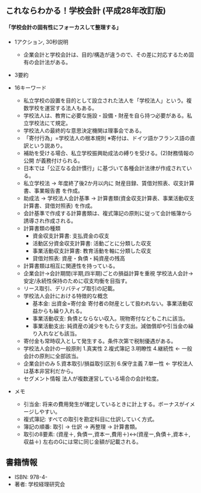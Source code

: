 ## これならわかる！学校会計 (平成28年改訂版)  

#### 「学校会計の固有性にフォーカスして整理する」  

+ 1アクション, 30秒説明  
  - 企業会計と学校会計は、目的/構造が違うので、その差に対応するため固有の会計法がある。  

+ 3要約  

+ 16キーワード  
  - 私立学校の設置を目的として設立された法人を「学校法人」という。複数学校を運営する法人もある。  
  - 学校法人は、教育に必要な施設・設備・財産を自ら持つ必要がある。私立学校法にて規定。  
  - 学校法人の最終的な意思決定機関は理事会である。  
  - 「寄付行為」=学校法人の根本規則 ※寄付は、ドイツ語かフランス語の直訳という説あり。  
  - 補助を受ける場合、私立学校振興助成法の縛りを受ける。(2)財務情報の公開 が義務付けられる。  
  - 日本では「公正なる会計慣行」に基づいて各種会計法律が作成されている。  
  - 私立学校法 → 年度終了後2か月以内に 財産目録、賃借対照表、収支計算書、事業報告書 を作成。  
  - 助成法 → 学校法人会計基準 → 計算書類(資金収支計算表、事業活動収支計算書、貸借対照表) を作成。  
  - 会計基準で作成する計算書類は、複式簿記の原則に従って会計帳簿から誘導され作成される。  
  + 計算書類の種類   
    - 資金収支計算書: 支払資金の収支  
    - 活動区分資金収支計算書: 活動ごとに分類した収支  
    - 事業活動収支計算書: 教育活動を軸に分類した収支  
    - 貸借対照表: 資産・負債・純資産の残高  
  - 計算書類は相互に関連性を持っている。  
  - 企業会計→会計期間(半期,四半期)ごとの損益計算を重視 学校法人会計→安定/永続性保持のために収支均衡を目指す。  
  - リース取引、デリバティブ取引の記載。  
  + 学校法人会計における特徴的な概念  
    - 基本金: 出資金=寄付金 寄付者の財産として扱われない。事業活動収益からも繰り入れる。  
    - 事業活動収支: 負債とならない収入。現物寄付などもこれに該当。  
    - 事業活動支出: 純資産の減少をもたらす支出。減価償却や引当金の繰り入れなども該当。 
  - 寄付金も常時収入として発生する。条件次第で税制優遇がある。    
  - 学校法人会計の一般原則 1.真実性 2.複式簿記 3.明瞭性 4.継続性 ← 一般会計の原則に全部該当。  
  - 企業会計のみ 5.資本取引/損益取引区別 6.保守主義 7.単一性 ← 学校法人は基本非営利だから。  
  - セグメント情報 法人が複数運営している場合の会計粒度。  

+ メモ  
  - 引当金: 将来の費用発生が確定しているときに計上する。ボーナスがイメージしやすい。  
  - 複式簿記: すべての取引を勘定科目に仕訳していく方式。  
  - 簿記の順番: 取引 → 仕訳 → 再整理 → 計算書類。  
  - 取引の8要素: (資産＋, 負債ー,資本ー,費用＋)<->(資産ー,負債＋,資本＋,収益＋) 左右のGには常に同じ金額が記載される。  

## 書籍情報  

+ ISBN: 978-4-  
+ 著者: 学校経理研究会  

